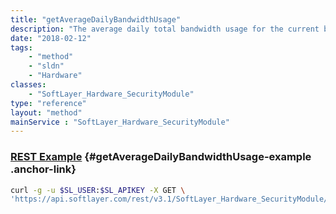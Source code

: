 ```yaml
---
title: "getAverageDailyBandwidthUsage"
description: "The average daily total bandwidth usage for the current billing cycle."
date: "2018-02-12"
tags:
    - "method"
    - "sldn"
    - "Hardware"
classes:
    - "SoftLayer_Hardware_SecurityModule"
type: "reference"
layout: "method"
mainService : "SoftLayer_Hardware_SecurityModule"
---
```


### [REST Example](#getAverageDailyBandwidthUsage-example) <a href="/article/rest/"><i class="fas fa-question"></i></a> {#getAverageDailyBandwidthUsage-example .anchor-link} 
```bash
curl -g -u $SL_USER:$SL_APIKEY -X GET \
'https://api.softlayer.com/rest/v3.1/SoftLayer_Hardware_SecurityModule/{SoftLayer_Hardware_SecurityModuleID}/getAverageDailyBandwidthUsage'
```
